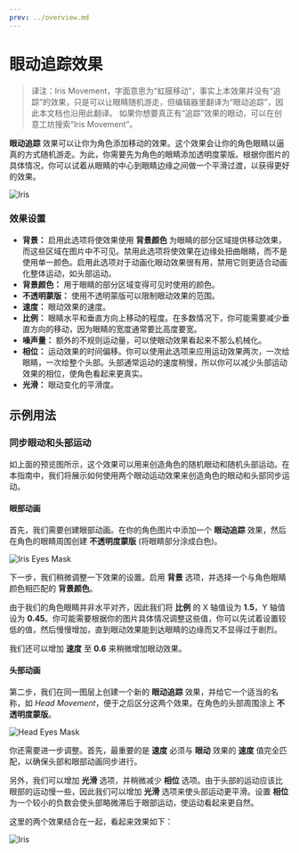 ```yaml
---
prev: ../overview.md
---
```

# 眼动追踪效果

> 译注：Iris Movement，字面意思为“虹膜移动”，事实上本效果并没有“追踪”的效果，只是可以让眼睛随机游走，但编辑器里翻译为“眼动追踪”，因此本文档也沿用此翻译。
如果你想要真正有“追踪”效果的眼动，可以在创意工坊搜索“Iris Movement”。

**眼动追踪** 效果可以让你为角色添加移动的效果。这个效果会让你的角色眼睛以逼真的方式随机游走。为此，你需要先为角色的眼睛添加透明度蒙版。根据你图片的具体情况，你可以试着从眼睛的中心到眼睛边缘之间做一个平滑过渡，以获得更好的效果。

![Iris](/wallpaper-engine-docs/img/effects/Iris.gif)

### 效果设置

* **背景：** 启用此选项将使效果使用 **背景颜色** 为眼睛的部分区域提供移动效果，而这些区域在图片中不可见。禁用此选项将使效果在边缘处扭曲眼睛，而不是使用单一颜色。启用此选项对于动画化眼动效果很有用，禁用它则更适合动画化整体运动，如头部运动。
* **背景颜色：** 用于眼睛的部分区域变得可见时使用的颜色。
* **不透明蒙版：** 使用不透明蒙版可以限制眼动效果的范围。
* **速度：** 眼动效果的速度。
* **比例：** 眼睛水平和垂直方向上移动的程度。在多数情况下，你可能需要减少垂直方向的移动，因为眼睛的宽度通常要比高度要宽。
* **噪声量：** 额外的不规则运动量，可以使眼动效果看起来不那么机械化。
* **相位：** 运动效果的时间偏移。你可以使用此选项来应用运动效果两次，一次给眼睛，一次给整个头部。头部通常运动的速度稍慢，所以你可以减少头部运动效果的相位，使角色看起来更真实。
* **光滑：** 眼动变化的平滑度。

## 示例用法
### 同步眼动和头部运动

如上面的预览图所示，这个效果可以用来创造角色的随机眼动和随机头部运动。在本指南中，我们将展示如何使用两个眼动运动效果来创造角色的眼动和头部同步运动。

#### 眼部动画

首先，我们需要创建眼部动画。在你的角色图片中添加一个 **眼动追踪** 效果，然后在角色的眼睛周围创建 **不透明度蒙版** (将眼睛部分涂成白色)。

![Iris Eyes Mask](/wallpaper-engine-docs/img/effects/iris_eyes_mask.png)

下一步，我们稍微调整一下效果的设置。启用 **背景** 选项，并选择一个与角色眼睛颜色相匹配的 **背景颜色**。

由于我们的角色眼睛并非水平对齐，因此我们将 **比例** 的 X 轴值设为 **1.5**，Y 轴值设为 **0.45**。你可能需要根据你的图片具体情况调整这些值，你可以先试着设置较低的值，然后慢慢增加，直到眼动效果能到达眼睛的边缘而又不显得过于剧烈。

我们还可以增加 **速度** 至 **0.6** 来稍微增加眼动效果。

#### 头部动画

第二步，我们在同一图层上创建一个新的 **眼动追踪** 效果，并给它一个适当的名称，如 *Head Movement*，便于之后区分这两个效果。在角色的头部周围涂上 **不透明度蒙版**。

![Head Eyes Mask](/wallpaper-engine-docs/img/effects/iris_head_mask.png)

你还需要进一步调整。首先，最重要的是 **速度** 必须与 **眼动** 效果的 **速度** 值完全匹配，以确保头部和眼部动画同步进行。

另外，我们可以增加 **光滑** 选项，并稍微减少 **相位** 选项。由于头部的运动应该比眼部的运动慢一些，因此我们可以增加 **光滑** 选项来使头部运动更平滑。设置 **相位** 为一个较小的负数会使头部略微滞后于眼部运动，使运动看起来更自然。

这里的两个效果结合在一起，看起来效果如下：

![Iris](/wallpaper-engine-docs/img/effects/Iris.gif)